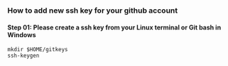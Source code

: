 ### How to add new ssh key for your github account
#### Step 01: Please create a ssh key from your Linux terminal or Git bash in Windows 
```
mkdir $HOME/gitkeys
ssh-keygen
```
